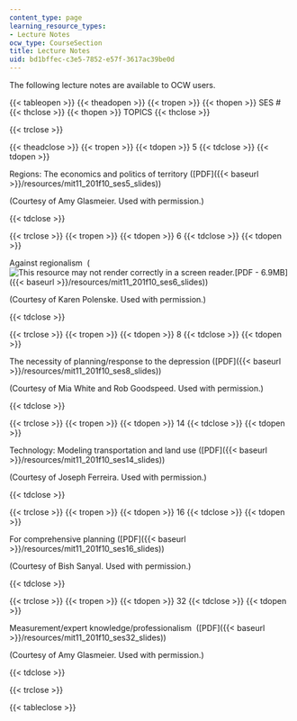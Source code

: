 ```yaml
---
content_type: page
learning_resource_types:
- Lecture Notes
ocw_type: CourseSection
title: Lecture Notes
uid: bd1bffec-c3e5-7852-e57f-3617ac39be0d
---
```


The following lecture notes are available to OCW users. 

{{< tableopen >}}
{{< theadopen >}}
{{< tropen >}}
{{< thopen >}}
SES #
{{< thclose >}}
{{< thopen >}}
TOPICS
{{< thclose >}}

{{< trclose >}}

{{< theadclose >}}
{{< tropen >}}
{{< tdopen >}}
5
{{< tdclose >}}
{{< tdopen >}}


Regions: The economics and politics of territory ([PDF]({{< baseurl >}}/resources/mit11_201f10_ses5_slides))

(Courtesy of Amy Glasmeier. Used with permission.)


{{< tdclose >}}

{{< trclose >}}
{{< tropen >}}
{{< tdopen >}}
6
{{< tdclose >}}
{{< tdopen >}}


Against regionalism  (![This resource may not render correctly in a screen reader.](/images/inacessible.gif)[PDF - 6.9MB]({{< baseurl >}}/resources/mit11_201f10_ses6_slides))

(Courtesy of Karen Polenske. Used with permission.)


{{< tdclose >}}

{{< trclose >}}
{{< tropen >}}
{{< tdopen >}}
8
{{< tdclose >}}
{{< tdopen >}}


The necessity of planning/response to the depression ([PDF]({{< baseurl >}}/resources/mit11_201f10_ses8_slides))

(Courtesy of Mia White and Rob Goodspeed. Used with permission.)


{{< tdclose >}}

{{< trclose >}}
{{< tropen >}}
{{< tdopen >}}
14
{{< tdclose >}}
{{< tdopen >}}


Technology: Modeling transportation and land use ([PDF]({{< baseurl >}}/resources/mit11_201f10_ses14_slides))

(Courtesy of Joseph Ferreira. Used with permission.)


{{< tdclose >}}

{{< trclose >}}
{{< tropen >}}
{{< tdopen >}}
16
{{< tdclose >}}
{{< tdopen >}}


For comprehensive planning ([PDF]({{< baseurl >}}/resources/mit11_201f10_ses16_slides))

(Courtesy of Bish Sanyal. Used with permission.)


{{< tdclose >}}

{{< trclose >}}
{{< tropen >}}
{{< tdopen >}}
32
{{< tdclose >}}
{{< tdopen >}}


Measurement/expert knowledge/professionalism  ([PDF]({{< baseurl >}}/resources/mit11_201f10_ses32_slides))

(Courtesy of Amy Glasmeier. Used with permission.)


{{< tdclose >}}

{{< trclose >}}

{{< tableclose >}}